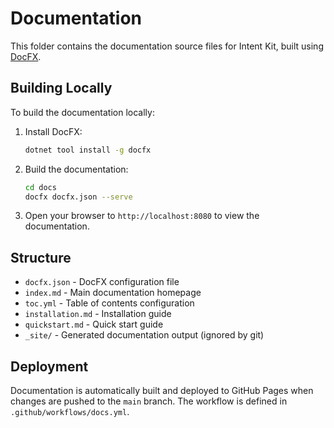 # Documentation

This folder contains the documentation source files for Intent Kit, built using [DocFX](https://dotnet.github.io/docfx/).

## Building Locally

To build the documentation locally:

1. Install DocFX:

   ```bash
   dotnet tool install -g docfx
   ```

2. Build the documentation:

   ```bash
   cd docs
   docfx docfx.json --serve
   ```

3. Open your browser to `http://localhost:8080` to view the documentation.

## Structure

- `docfx.json` - DocFX configuration file
- `index.md` - Main documentation homepage
- `toc.yml` - Table of contents configuration
- `installation.md` - Installation guide
- `quickstart.md` - Quick start guide
- `_site/` - Generated documentation output (ignored by git)

## Deployment

Documentation is automatically built and deployed to GitHub Pages when changes
are pushed to the `main` branch. The workflow is defined in
`.github/workflows/docs.yml`.
